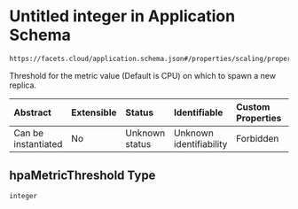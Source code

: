 # Untitled integer in Application Schema

```txt
https://facets.cloud/application.schema.json#/properties/scaling/properties/hpaMetricThreshold
```

Threshold for the metric value (Default is CPU) on which to spawn a new replica.

| Abstract            | Extensible | Status         | Identifiable            | Custom Properties | Additional Properties | Access Restrictions | Defined In                                                                                     |
| :------------------ | :--------- | :------------- | :---------------------- | :---------------- | :-------------------- | :------------------ | :--------------------------------------------------------------------------------------------- |
| Can be instantiated | No         | Unknown status | Unknown identifiability | Forbidden         | Allowed               | none                | [application.schema.json*](../../../assets/out/application.schema.json "open original schema") |

## hpaMetricThreshold Type

`integer`
